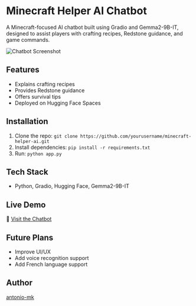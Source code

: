 # Minecraft Helper AI Chatbot
A Minecraft-focused AI chatbot built using Gradio and Gemma2-9B-IT, designed to assist players with crafting recipes, Redstone guidance, and game commands.

![Chatbot Screenshot](https://drive.usercontent.google.com/download?id=1wU5rzqvDE-xK4mmkAtwJuo84eO9B0hGX)

## Features
- Explains crafting recipes  
- Provides Redstone guidance  
- Offers survival tips  
- Deployed on Hugging Face Spaces

## Installation
1. Clone the repo: `git clone https://github.com/yourusername/minecraft-helper-ai.git`
2. Install dependencies: `pip install -r requirements.txt`
3. Run: `python app.py`

## Tech Stack
- Python, Gradio, Hugging Face, Gemma2-9B-IT

## Live Demo

🔗 [Visit the Chatbot](https://huggingface.co/spaces/Antonio-mk/proj2.MCAI)

## Future Plans
- Improve UI/UX
- Add voice recognition support
- Add French language support

## Author
[antonio-mk](https://github.com/antonio-mk)
